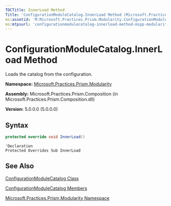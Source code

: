 ```yaml
---
TOCTitle: InnerLoad Method
Title: 'ConfigurationModuleCatalog.InnerLoad Method (Microsoft.Practices.Prism.Modularity)'
ms:assetid: 'M:Microsoft.Practices.Prism.Modularity.ConfigurationModuleCatalog.InnerLoad'
ms:mtpsurl: 'configurationmodulecatalog-innerload-method-mspp-modularity.md'
---
```


# ConfigurationModuleCatalog.InnerLoad Method

Loads the catalog from the configuration.

**Namespace:** [Microsoft.Practices.Prism.Modularity](/patterns-practices/reference/mspp-modularity-namespace)

**Assembly:** Microsoft.Practices.Prism.Composition (in Microsoft.Practices.Prism.Composition.dll)

**Version:** 5.0.0.0 (5.0.0.0)

## Syntax

```C#
protected override void InnerLoad()
```
```VB
'Declaration
Protected Overrides Sub InnerLoad
```

## See Also

[ConfigurationModuleCatalog Class](/patterns-practices/reference/configurationmodulecatalog-class-mspp-modularity) 

[ConfigurationModuleCatalog Members](/patterns-practices/reference/configurationmodulecatalog-members-mspp-modularity)  

[Microsoft.Practices.Prism.Modularity Namespace](/patterns-practices/reference/mspp-modularity-namespace)
